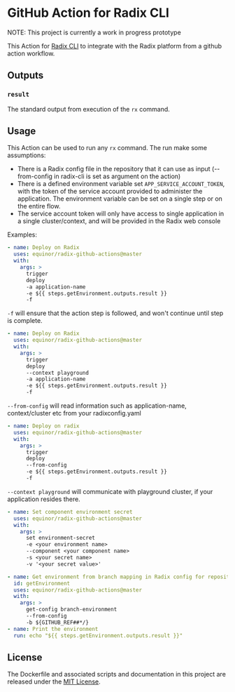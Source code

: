 # GitHub Action for Radix CLI

NOTE: This project is currently a work in progress prototype

This Action for [Radix CLI](https://github.com/equinor/radix-cli) to integrate with the Radix platform from a github action workflow.

## Outputs

### `result`

The standard output from execution of the `rx` command.

## Usage

This Action can be used to run any `rx` command. The run make some assumptions:

- There is a Radix config file in the repository that it can use as input (--from-config in radix-cli is set as argument on the action)
- There is a defined environment variable set `APP_SERVICE_ACCOUNT_TOKEN`, with the token of the service account provided to administer the application. The environment variable can be set on a single step or on the entire flow.
- The service account token will only have access to single application in a single cluster/context, and will be provided in the Radix web console

Examples:

```yaml
- name: Deploy on Radix
  uses: equinor/radix-github-actions@master
  with:
    args: >
      trigger
      deploy
      -a application-name
      -e ${{ steps.getEnvironment.outputs.result }}
      -f
```

`-f` will ensure that the action step is followed, and won't continue until step is complete.

```yaml
- name: Deploy on Radix
  uses: equinor/radix-github-actions@master
  with:
    args: >
      trigger
      deploy
      --context playground
      -a application-name
      -e ${{ steps.getEnvironment.outputs.result }}
      -f
```

`--from-config` will read information such as application-name, context/cluster etc from your radixconfig.yaml

```yaml
- name: Deploy on radix
  uses: equinor/radix-github-actions@master
  with:
    args: >
      trigger
      deploy
      --from-config
      -e ${{ steps.getEnvironment.outputs.result }}
      -f
```

`--context playground` will communicate with playground cluster, if your application resides there.

```yaml
- name: Set component environment secret
  uses: equinor/radix-github-actions@master
  with:
    args: >
      set environment-secret
      -e <your environment name>
      --component <your component name>
      -s <your secret name>
      -v '<your secret value>'
```

```yaml
- name: Get environment from branch mapping in Radix config for repository
  id: getEnvironment
  uses: equinor/radix-github-actions@master
  with:
    args: >
      get-config branch-environment
      --from-config
      -b ${GITHUB_REF##*/}
- name: Print the environment
  run: echo "${{ steps.getEnvironment.outputs.result }}"
```

## License

The Dockerfile and associated scripts and documentation in this project are released under the [MIT License](LICENSE).
